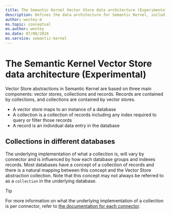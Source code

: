 ```yaml
---
title: The Semantic Kernel Vector Store data architecture (Experimental)
description: Defines the data architecture for Semantic Kernel, including the relationship between vector stores, collections and records.
author: westey-m
ms.topic: conceptual
ms.author: westey
ms.date: 07/08/2024
ms.service: semantic-kernel
---
```

# The Semantic Kernel Vector Store data architecture (Experimental)

Vector Store abstractions in Semantic Kernel are based on three main components: vector stores, collections and records.
Records are contained by collections, and collections are contained by vector stores.

- A vector store maps to an instance of a database
- A collection is a collection of records including any index required to query or filter those records
- A record is an individual data entry in the database

## Collections in different databases

The underlying implementation of what a collection is, will vary by connector and is influenced by how each database groups and indexes records.
Most databases have a concept of a collection of records and there is a natural mapping between this concept and the Vector Store abstraction collection.
Note that this concept may not always be referred to as a `collection` in the underlying database.

> [!TIP]
> For more information on what the underlying implementation of a collection is per connector, refer to [the documentation for each connector](./out-of-the-box-connectors/index.md).
